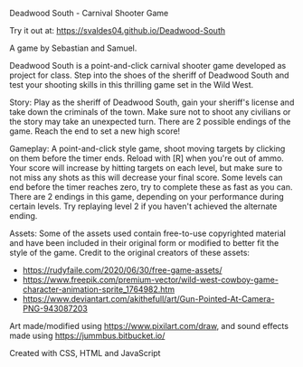 Deadwood South - Carnival Shooter Game

Try it out at: https://svaldes04.github.io/Deadwood-South

A game by Sebastian and Samuel.

Deadwood South is a point-and-click carnival shooter game developed as project for class. Step into the shoes of the sheriff of Deadwood South and test your shooting skills in this thrilling game set in the Wild West.

Story: 
Play as the sheriff of Deadwood South, gain your sheriff's license and take down the criminals of the town. Make sure not to shoot any civilians or the story may take an unexpected turn. There are 2 possible endings of the game. Reach the end to set a new high score! 

Gameplay: 
A point-and-click style game, shoot moving targets by clicking on them before the timer ends. Reload with [R] when you're out of ammo. Your score will increase by hitting targets on each level, but make sure to not miss any shots as this will decrease your final score. Some levels can end before the timer reaches zero, try to complete these as fast as you can. There are 2 endings in this game, depending on your performance during certain levels. Try replaying level 2 if you haven't achieved the alternate ending.

Assets:
Some of the assets used contain free-to-use copyrighted material and have been included in their original form or modified to better fit the style of the game. Credit to the original creators of these assets:

- https://rudyfaile.com/2020/06/30/free-game-assets/
- https://www.freepik.com/premium-vector/wild-west-cowboy-game-character-animation-sprite_1764982.htm
- https://www.deviantart.com/akithefull/art/Gun-Pointed-At-Camera-PNG-943087203


Art made/modified using https://www.pixilart.com/draw, and sound effects made using https://jummbus.bitbucket.io/

Created with CSS, HTML and JavaScript
